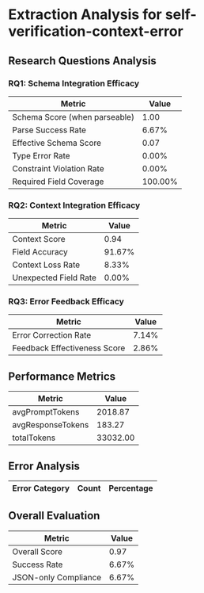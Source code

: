 # Extraction Analysis for self-verification-context-error

## Research Questions Analysis

### RQ1: Schema Integration Efficacy

| Metric | Value |
|--------|-------|
| Schema Score (when parseable) | 1.00 |
| Parse Success Rate | 6.67% |
| Effective Schema Score | 0.07 |
| Type Error Rate | 0.00% |
| Constraint Violation Rate | 0.00% |
| Required Field Coverage | 100.00% |

### RQ2: Context Integration Efficacy

| Metric | Value |
|--------|-------|
| Context Score | 0.94 |
| Field Accuracy | 91.67% |
| Context Loss Rate | 8.33% |
| Unexpected Field Rate | 0.00% |

### RQ3: Error Feedback Efficacy

| Metric | Value |
|--------|-------|
| Error Correction Rate | 7.14% |
| Feedback Effectiveness Score | 2.86% |

## Performance Metrics

| Metric | Value |
|--------|-------|
| avgPromptTokens | 2018.87 |
| avgResponseTokens | 183.27 |
| totalTokens | 33032.00 |

## Error Analysis

| Error Category | Count | Percentage |
|---------------|-------|------------|

## Overall Evaluation

| Metric | Value |
|--------|-------|
| Overall Score | 0.97 |
| Success Rate | 6.67% |
| JSON-only Compliance | 6.67% |
